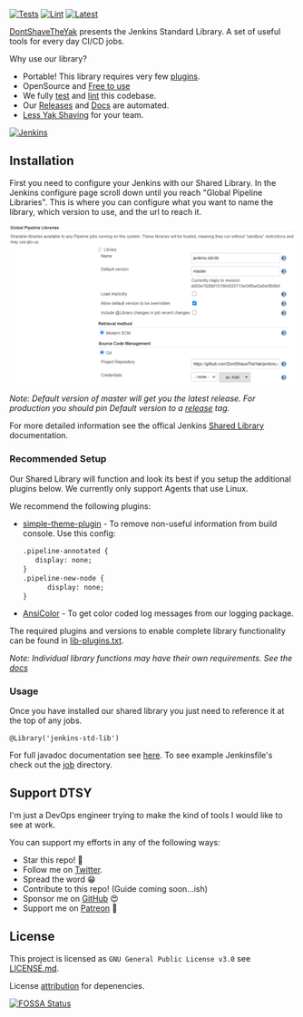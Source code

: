 
[![Tests][test-badge]][test-url]
[![Lint][lint-badge]][test-url]
[![Latest][doc-badge]][doc-url]

[DontShaveTheYak](https://github.com/DontShaveTheYak) presents the Jenkins Standard Library. A set of useful tools for every day CI/CD jobs.

Why use our library?
* Portable! This library requires very few [plugins](./docker/lib-plugins.txt).
* OpenSource and [Free to use](https://choosealicense.com/licenses/gpl-3.0/)
* We fully [test][test-url] and [lint][test-url] this codebase.
* Our [Releases][releases-url] and [Docs][doc-url] are automated.
* [Less Yak Shaving](https://seths.blog/2005/03/dont_shave_that/) for your team.

[![Jenkins](https://cdn.freebiesupply.com/logos/large/2x/jenkins-logo-png-transparent.png)](https://www.jenkins.io/)

## Installation

First you need to configure your Jenkins with our Shared Library. In the Jenkins configure page scroll down
until you reach "Global Pipeline Libraries". This is where you can configure what you want to name the library, which version
to use, and the url to reach it.

![Configure](.images/configure.PNG)

*Note: Default version of master will get you the latest release. For production you should pin Default version to a [release][releases-url] tag.*

For more detailed information see the offical Jenkins [Shared Library](https://www.jenkins.io/doc/book/pipeline/shared-libraries/) documentation.

### Recommended Setup

Our Shared Library will function and look its best if you setup the additional plugins below. We currently only support Agents that use Linux.

We recommend the following plugins:
* [simple-theme-plugin](https://plugins.jenkins.io/simple-theme-plugin/) - To remove non-useful information from build console. Use this config:

  ```
  .pipeline-annotated {
     display: none;
  }
  .pipeline-new-node {
        display: none;
  }
  ```
* [AnsiColor](https://plugins.jenkins.io/ansicolor/) - To get color coded log messages from our logging package.

The required plugins and versions to enable complete library functionality can be found in [lib-plugins.txt](./docker/lib-plugins.txt).

*Note: Individual library functions may have their own requirements. See the [docs][doc-url]*

### Usage

Once you have installed our shared library you just need to reference it at the top of any jobs.
```
@Library('jenkins-std-lib')
```

For full javadoc documentation see [here][doc-url]. To see example Jenkinsfile's check out the [job](./jobs) directory.

## Support DTSY

I'm just a DevOps engineer trying to make the kind of tools I would like to see at work.

You can support my efforts in any of the following ways:
* Star this repo! :star_struck:
* Follow me on [Twitter](https://twitter.com/DontShaveTheYak).
* Spread the word :grin:
* Contribute to this repo! (Guide coming soon...ish)
* Sponsor me on [GitHub](https://github.com/sponsors/shadycuz) :heart_eyes:
* Support me on [Patreon](https://www.patreon.com/DontShaveTheYak) :smiling_face_with_three_hearts:
## License
This project is licensed as `GNU General Public License v3.0` see [LICENSE.md](LICENSE.md).

License [attribution](https://app.fossa.com/reports/86d307a0-2efa-4fd9-b983-3fd9382433e0) for depenencies.

[![FOSSA Status](https://app.fossa.com/api/projects/custom%2B25932%2Fgithub.com%2FDontShaveTheYak%2Fjenkins-std-lib.svg?type=large)](https://app.fossa.com/projects/custom%2B25932%2Fgithub.com%2FDontShaveTheYak%2Fjenkins-std-lib?ref=badge_large)

[test-badge]: https://img.shields.io/github/workflow/status/DontShaveTheYak/jenkins-std-lib/Tests/master?label=Tests
[lint-badge]: https://img.shields.io/github/workflow/status/DontShaveTheYak/jenkins-std-lib/Tests/master?label=Lint
[test-url]: https://github.com/DontShaveTheYak/jenkins-std-lib/actions/workflows/test.yml
[doc-badge]: https://javadoc.io/badge2/io.github.dontshavetheyak/jenkins-std-lib/javadoc.svg?cacheSeconds=3600
[doc-url]: https://javadoc.io/doc/io.github.dontshavetheyak/jenkins-std-lib
[releases-url]: https://github.com/DontShaveTheYak/jenkins-std-lib/releases
